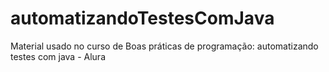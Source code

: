 # automatizandoTestesComJava
Material usado no curso de Boas práticas de programação: automatizando testes com java - Alura
